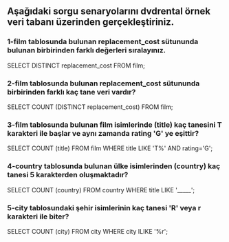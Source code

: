 ## Aşağıdaki sorgu senaryolarını dvdrental örnek veri tabanı üzerinden gerçekleştiriniz.

### 1-film tablosunda bulunan replacement_cost sütununda bulunan birbirinden farklı değerleri sıralayınız.
SELECT DISTINCT replacement_cost FROM film;
### 2-film tablosunda bulunan replacement_cost sütununda birbirinden farklı kaç tane veri vardır?
SELECT COUNT (DISTINCT replacement_cost) FROM film;
### 3-film tablosunda bulunan film isimlerinde (title) kaç tanesini T karakteri ile başlar ve aynı zamanda rating 'G' ye eşittir?
SELECT COUNT (title) FROM film WHERE title LIKE 'T%' AND rating='G';
### 4-country tablosunda bulunan ülke isimlerinden (country) kaç tanesi 5 karakterden oluşmaktadır?
SELECT COUNT (country) FROM country WHERE title LIKE '_____';
### 5-city tablosundaki şehir isimlerinin kaç tanesi 'R' veya r karakteri ile biter?
SELECT COUNT (city) FROM city WHERE city ILIKE '%r';